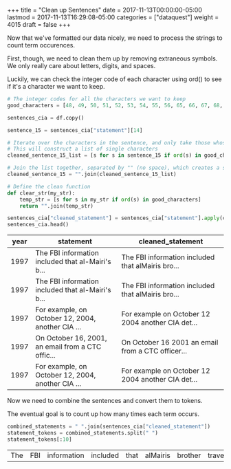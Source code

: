 +++
title = "Clean up Sentences"
date = 2017-11-13T00:00:00-05:00
lastmod = 2017-11-13T16:29:08-05:00
categories = ["dataquest"]
weight = 4015
draft = false
+++

Now that we've formatted our data nicely, we need to process the strings to count term occurences.

First, though, we need to clean them up by removing extraneous symbols. We only really care about letters, digits, and spaces.

Luckily, we can check the integer code of each character using ord() to see if it's a character we want to keep.

```python
# The integer codes for all the characters we want to keep
good_characters = [48, 49, 50, 51, 52, 53, 54, 55, 56, 65, 66, 67, 68, 69, 70, 71, 72, 73, 74, 75, 76, 77, 78, 79, 80, 81, 82, 83, 84, 85, 86, 87, 88, 89, 90, 97, 98, 99, 100, 101, 102, 103, 104, 105, 106, 107, 108, 109, 110, 111, 112, 113, 114, 115, 116, 117, 118, 119, 120, 121, 122, 32]

sentences_cia = df.copy()

sentence_15 = sentences_cia["statement"][14]

# Iterate over the characters in the sentence, and only take those whose integer representations are in good_characters
# This will construct a list of single characters
cleaned_sentence_15_list = [s for s in sentence_15 if ord(s) in good_characters]

# Join the list together, separated by "" (no space), which creates a string again
cleaned_sentence_15 = "".join(cleaned_sentence_15_list)

# Define the clean function
def clear_str(my_str):
    temp_str = [s for s in my_str if ord(s) in good_characters]
    return "".join(temp_str)

sentences_cia["cleaned_statement"] = sentences_cia["statement"].apply(clear_str)
sentences_cia.head()
```
| year | statement                                         | cleaned\_statement                                |
|------|---------------------------------------------------|-------------------------------------------------- |
| 1997 | The FBI information included that al-Mairi's b... | The FBI information included that alMairis bro... |
| 1997 | The FBI information included that al-Mairi's b... | The FBI information included that alMairis bro... |
| 1997 | For example, on October 12, 2004, another CIA ... | For example on October 12 2004 another CIA det... |
| 1997 | On October 16, 2001, an email from a CTC offic... | On October 16 2001 an email from a CTC officer... |
| 1997 | For example, on October 12, 2004, another CIA ... | For example on October 12 2004 another CIA det... |

Now we need to combine the sentences and convert them to tokens.

The eventual goal is to count up how many times each term occurs.

```python
combined_statements = " ".join(sentences_cia["cleaned_statement"])
statement_tokens = combined_statements.split(" ")
statement_tokens[:10]
```

|     |     |             |          |      |          |         |          |    |             |
|-----|-----|-------------|----------|------|----------|---------|----------|----|-------------|
| The | FBI | information | included | that | alMairis | brother | traveled | to | Afghanistan |
